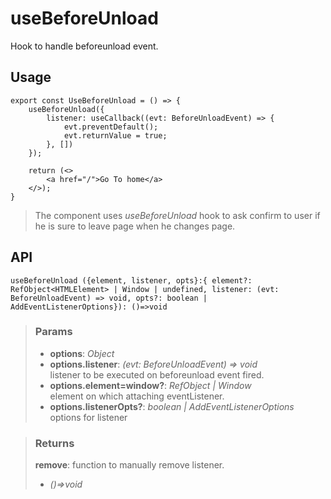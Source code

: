 # useBeforeUnload
Hook to handle beforeunload event.

## Usage

```tsx
export const UseBeforeUnload = () => {
	useBeforeUnload({
		listener: useCallback((evt: BeforeUnloadEvent) => {
			evt.preventDefault();
			evt.returnValue = true;
		}, [])
	});

	return (<>
		<a href="/">Go To home</a>
	</>);
}
```

> The component uses _useBeforeUnload_ hook to ask confirm to user if he is sure to leave page when he changes page.


## API

```tsx
useBeforeUnload ({element, listener, opts}:{ element?: RefObject<HTMLElement> | Window | undefined, listener: (evt: BeforeUnloadEvent) => void, opts?: boolean | AddEventListenerOptions}): ()=>void 
```

> ### Params
>
> - __options__: _Object_
> - __options.listener__: _(evt: BeforeUnloadEvent) => void_  
listener to be executed on beforeunload event fired.
> - __options.element=window?__: _RefObject<HTMLElement> | Window_  
element on which attaching eventListener.
> - __options.listenerOpts?__: _boolean | AddEventListenerOptions_  
options for listener
>

> ### Returns
>
> __remove__: function to manually remove listener.
> - _()=>void_  
>